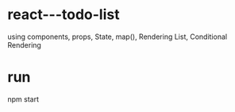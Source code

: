 # react---todo-list
using components, props, State, map(), Rendering List, Conditional Rendering 

# run
npm start
